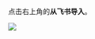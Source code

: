 <IntegrationDetailCard :title="`从飞书同步组织机构到 ${$localeConfig.brandName}`">

点击右上角的**从飞书导入**。

![](https://cdn.authing.cn/img/20210510162130.png)

</IntegrationDetailCard>
